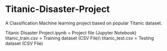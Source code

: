 # Titanic-Disaster-Project

A Classification Machine learning project based on popular Titanic dataset.

Titanic Disaster Project.ipynb = Project file (Jupyter Notebook)\
titanic_train.csv = Training dataset (CSV File)\ 
titanic_test.csv = Testing dataset (CSV File)
